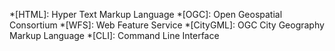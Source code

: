 *[HTML]: Hyper Text Markup Language
*[OGC]: Open Geospatial Consortium
*[WFS]: Web Feature Service
*[CityGML]: OGC City Geography Markup Language
*[CLI]: Command Line Interface

